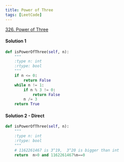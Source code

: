 ```yaml
---
title: Power of Three
tags: [LeetCode]
---
```


[326. Power of Three](https://leetcode.com/problems/power-of-three/)
#### Solution 1   
```python
def isPowerOfThree(self, n):
    """
    :type n: int
    :rtype: bool
    """
    if n <= 0:
        return False
    while n != 1:
        if n % 3 != 0:
            return False
        n /= 3
    return True
```
#### Solution 2 - Direct  
```python
def isPowerOfThree(self, n):
    """
    :type n: int
    :rtype: bool
    """
    # 1162261467 is 3^19,  3^20 is bigger than int  
    return  n>0 and 1162261467%n==0
```